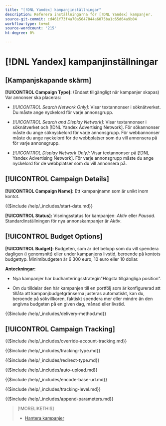 ```yaml
---
title: "[!DNL Yandex] kampanjinställningar"
description: Referera inställningarna för [!DNL Yandex] kampanjer.
source-git-commit: cd461f73f4a70a5647844a6075ba1c65d64a9b04
workflow-type: tm+mt
source-wordcount: '215'
ht-degree: 0%

---
```


# [!DNL Yandex] kampanjinställningar

## \[Kampanjskapande skärm\]

**[!UICONTROL Campaign Type]:** (Endast tillgängligt när kampanjer skapas) Var annonser ska placeras:

* *[!UICONTROL Search Network Only]:* Visar textannonser i söknätverket. Du måste ange nyckelord för varje annonsgrupp.

* *[!UICONTROL Search and Display Network]:* Visar textannonser i söknätverket och [!DNL Yandex Advertising Network]. För sökannonser måste du ange söknyckelord för varje annonsgrupp. För webbannonser måste du ange nyckelord för de webbplatser som du vill annonsera på för varje annonsgrupp.

* *[!UICONTROL Display Network Only]:* Visar textannonser på [!DNL Yandex Advertising Network]. För varje annonsgrupp måste du ange nyckelord för de webbplatser som du vill annonsera på.

## [!UICONTROL Campaign Details]

**[!UICONTROL Campaign Name]:** Ett kampanjnamn som är unikt inom kontot.

<!-- **[!UICONTROL Start date]:** -->

{{$include /help/_includes/start-date.md}}

**[!UICONTROL Status]:** Visningsstatus för kampanjen: *Aktiv* eller *Pausad*. Standardinställningen för nya annonskampanjer är *Aktiv*.

## [!UICONTROL Budget Options]

**[!UICONTROL Budget]:** Budgeten, som är det belopp som du vill spendera dagligen (i genomsnitt) eller under kampanjens livstid, beroende på kontots budgettyp. Minimibudgeten är 6 300 euro, 10 euro eller 10 dollar.

**Anteckningar:**

* Nya kampanjer har budhanteringsstrategin&quot;Högsta tillgängliga position&quot;.

* Om du tilldelar den här kampanjen till en portfölj som är konfigurerad att tillåta att kampanjbudgetgränserna justeras automatiskt, kan du, beroende på sökvillkoren, faktiskt spendera mer eller mindre än den angivna budgeten på en given dag, månad eller livstid.

<!-- **[!UICONTROL Delivery Method]:** -->

{{$include /help/_includes/delivery-method.md}}

## [!UICONTROL Campaign Tracking]

<!-- **[!UICONTROL Override Account Tracking]:** -->

{{$include /help/_includes/override-account-tracking.md}}

<!-- **[!UICONTROL Tracking Type]:** -->

{{$include /help/_includes/tracking-type.md}}

<!-- **[!UICONTROL Redirect Type]:** -->

{{$include /help/_includes/redirect-type.md}}

<!-- **[!UICONTROL Auto Upload]:** -->

{{$include /help/_includes/auto-upload.md}}

<!-- **[!UICONTROL Encode Base URL]:** -->

{{$include /help/_includes/encode-base-url.md}}

<!-- **[!UICONTROL Tracking Level]:** -->

{{$include /help/_includes/tracking-level.md}}

<!-- **[!UICONTROL Append Parameters]:** -->

{{$include /help/_includes/append-parameters.md}}

>[!MORELIKETHIS]
>
>* [Hantera kampanjer](/help/search-social-commerce/campaign-management/campaigns/campaign-manage.md)

